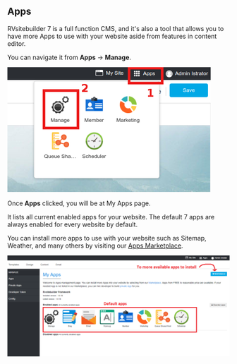 ## Apps

RVsitebuilder 7 is a full function CMS, and it's also a tool that allows you to have more Apps to use with your website aside from features in content editor.

You can navigate it from **Apps** -> **Manage**.

![image](images/apps1.png)

Once **Apps** clicked, you will be at My Apps page.

It lists all current enabled apps for your website. The default 7 apps are always enabled for every website by default.

You can install more apps to use with your website such as Sitemap, Weather, and many others by visiting our [Apps Marketplace](https://apps.rvsitebuilder.com/).

![image](images/apps2.png)

